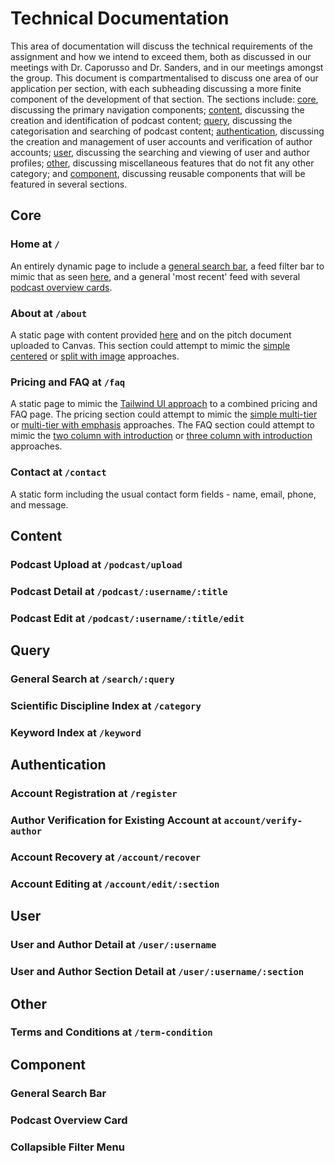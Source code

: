 # Technical Documentation

This area of documentation will discuss the technical requirements of the assignment and how we intend to exceed them,
both as discussed in our meetings with Dr. Caporusso and Dr. Sanders, and in our meetings amongst the group. This
document is compartmentalised to discuss one area of our application per section, with each subheading discussing a 
more finite component of the development of that section. The sections include: [core](#core), discussing the primary
navigation components; [content](#content), discussing the creation and identification of podcast content; 
[query](#query), discussing the categorisation and searching of podcast content; [authentication](#authentication),
discussing the creation and management of user accounts and verification of author accounts; [user](#user), discussing
the searching and viewing of user and author profiles; [other](#other), discussing miscellaneous features that do not 
fit any other category; and [component](#component), discussing reusable components that will be featured in several 
sections.


## Core

### Home at `/`

An entirely dynamic page to include a [general search bar](#general-search-bar), a feed filter bar to mimic that as seen 
[here](https://i.imgur.com/i8WC7pn.png), and a general 'most recent' feed with several [podcast overview cards](#podcast-overview-card).

### About at `/about`

A static page with content provided [here](https://muzzarellimj.github.io/full-stack-application-development/assignment/midterm/about.html)
and on the pitch document uploaded to Canvas. This section could attempt to mimic the [simple centered](https://tailwindui.com/img/components/content-sections.01-centered-xl.jpg)
or [split with image](https://tailwindui.com/img/components/content-sections.02-split-with-image-xl.jpg) approaches.

### Pricing and FAQ at `/faq`

A static page to mimic the [Tailwind UI approach](https://tailwindui.com/pricing) to a combined pricing and FAQ page. 
The pricing section could attempt to mimic the [simple multi-tier](https://tailwindui.com/img/components/pricing.08-three-tiers-xl.png) 
or [multi-tier with emphasis](https://tailwindui.com/img/components/pricing.05-three-tiers-with-emphasized-tier-xl.png)
approaches. The FAQ section could attempt to mimic the [two column with introduction](https://tailwindui.com/img/components/faq-sections.08-two-columns-with-description-xl.png) 
or [three column with introduction](https://tailwindui.com/img/components/faq-sections.05-three-columns-with-introduction-xl.png)
approaches.

### Contact at `/contact`

A static form including the usual contact form fields - name, email, phone, and message.


## Content

### Podcast Upload at `/podcast/upload`

### Podcast Detail at `/podcast/:username/:title`

### Podcast Edit at `/podcast/:username/:title/edit`


## Query

### General Search at `/search/:query`

### Scientific Discipline Index at `/category`

### Keyword Index at `/keyword`


## Authentication

### Account Registration at `/register`

### Author Verification for Existing Account at `account/verify-author`

### Account Recovery at `/account/recover`

### Account Editing at `/account/edit/:section`


## User

### User and Author Detail at `/user/:username`

### User and Author Section Detail at `/user/:username/:section`


## Other

### Terms and Conditions at `/term-condition`


## Component

### General Search Bar

### Podcast Overview Card

### Collapsible Filter Menu